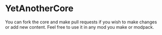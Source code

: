 # YetAnotherCore
You can fork the core and make pull requests if you wish to make changes or add new content. Feel free to use it in any mod you make or modpack.
